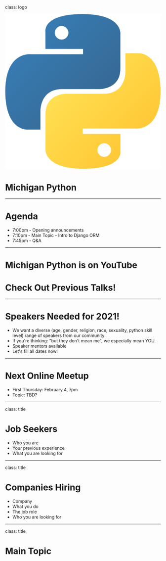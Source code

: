 class: logo

![Michigan Python](python.svg)

# Michigan Python

---

# Agenda

- 7:00pm - Opening announcements
- 7:10pm - Main Topic - Intro to Django ORM 
- 7:45pm - Q&A

---

# Michigan Python is on YouTube
# Check Out Previous Talks!

---

# Speakers Needed for 2021!

- We want a diverse (age, gender, religion, race, sexuality, python skill level) range of speakers from our community
- If you're thinking: "but they don't mean me", we especially mean YOU.
- Speaker mentors available
- Let's fill all dates now!

---

# Next Online Meetup

- First Thursday: February 4, 7pm
- Topic: TBD?

---

class: title

# Job Seekers

- Who you are
- Your previous experience
- What you are looking for

---

class: title

# Companies Hiring

- Company
- What you do
- The job role
- Who you are looking for

---

class: title

# Main Topic

